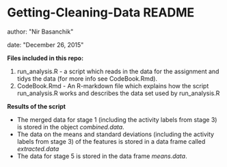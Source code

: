 # Getting-Cleaning-Data README

author: "Nir Basanchik"

date: "December 26, 2015"

**Files included in this repo:** 

1. run_analysis.R - a script which reads in the data for the assignment and tidys the data (for more info see CodeBook.Rmd).
2. CodeBook.Rmd - An R-markdown file which explains how the script run_analysis.R works and       describes the data set used by run_analysis.R 

**Results of the script**

* The merged data for stage 1 (including the activity labels from stage 3) is stored in the object *combined.data*.
* The data on the means and standard deviations (including the activity labels from stage 3) of the features is stored in a data frame called *extracted.data*
* The data for stage 5 is stored in the data frame *means.data*.
